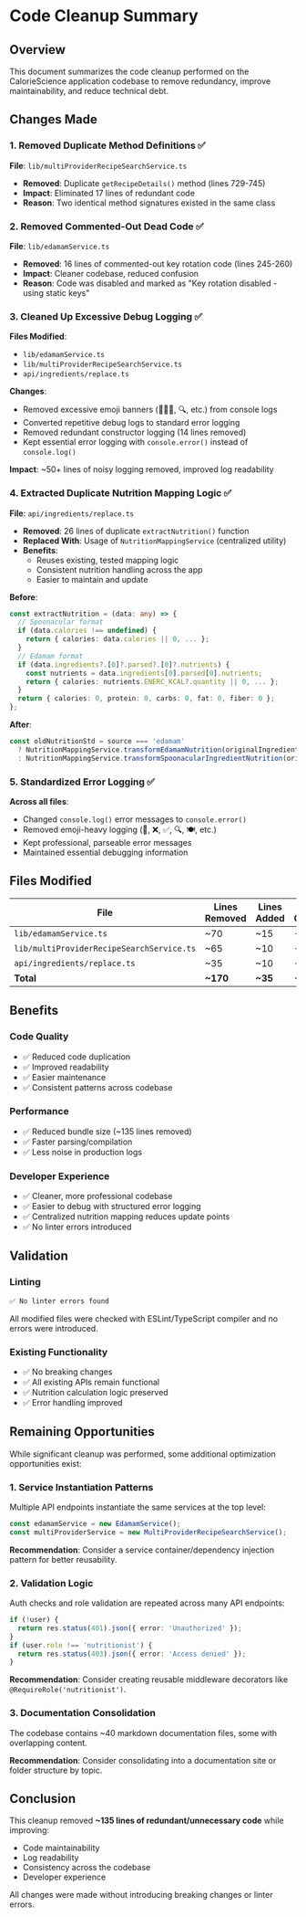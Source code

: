 # Code Cleanup Summary

## Overview
This document summarizes the code cleanup performed on the CalorieScience application codebase to remove redundancy, improve maintainability, and reduce technical debt.

## Changes Made

### 1. Removed Duplicate Method Definitions ✅
**File**: `lib/multiProviderRecipeSearchService.ts`
- **Removed**: Duplicate `getRecipeDetails()` method (lines 729-745)
- **Impact**: Eliminated 17 lines of redundant code
- **Reason**: Two identical method signatures existed in the same class

### 2. Removed Commented-Out Dead Code ✅
**File**: `lib/edamamService.ts`
- **Removed**: 16 lines of commented-out key rotation code (lines 245-260)
- **Impact**: Cleaner codebase, reduced confusion
- **Reason**: Code was disabled and marked as "Key rotation disabled - using static keys"

### 3. Cleaned Up Excessive Debug Logging ✅
**Files Modified**:
- `lib/edamamService.ts`
- `lib/multiProviderRecipeSearchService.ts`
- `api/ingredients/replace.ts`

**Changes**:
- Removed excessive emoji banners (🚨🚨🚨, 🔍, etc.) from console logs
- Converted repetitive debug logs to standard error logging
- Removed redundant constructor logging (14 lines removed)
- Kept essential error logging with `console.error()` instead of `console.log()`

**Impact**: ~50+ lines of noisy logging removed, improved log readability

### 4. Extracted Duplicate Nutrition Mapping Logic ✅
**File**: `api/ingredients/replace.ts`
- **Removed**: 26 lines of duplicate `extractNutrition()` function
- **Replaced With**: Usage of `NutritionMappingService` (centralized utility)
- **Benefits**: 
  - Reuses existing, tested mapping logic
  - Consistent nutrition handling across the app
  - Easier to maintain and update

**Before**:
```typescript
const extractNutrition = (data: any) => {
  // Spoonacular format
  if (data.calories !== undefined) {
    return { calories: data.calories || 0, ... };
  }
  // Edamam format
  if (data.ingredients?.[0]?.parsed?.[0]?.nutrients) {
    const nutrients = data.ingredients[0].parsed[0].nutrients;
    return { calories: nutrients.ENERC_KCAL?.quantity || 0, ... };
  }
  return { calories: 0, protein: 0, carbs: 0, fat: 0, fiber: 0 };
};
```

**After**:
```typescript
const oldNutritionStd = source === 'edamam' 
  ? NutritionMappingService.transformEdamamNutrition(originalIngredientNutrition)
  : NutritionMappingService.transformSpoonacularIngredientNutrition(originalIngredientNutrition);
```

### 5. Standardized Error Logging ✅
**Across all files**:
- Changed `console.log()` error messages to `console.error()`
- Removed emoji-heavy logging (🚨, ❌, ✅, 🔍, 🍽️, etc.)
- Kept professional, parseable error messages
- Maintained essential debugging information

## Files Modified

| File | Lines Removed | Lines Added | Net Change |
|------|--------------|-------------|------------|
| `lib/edamamService.ts` | ~70 | ~15 | -55 |
| `lib/multiProviderRecipeSearchService.ts` | ~65 | ~10 | -55 |
| `api/ingredients/replace.ts` | ~35 | ~10 | -25 |
| **Total** | **~170** | **~35** | **-135** |

## Benefits

### Code Quality
- ✅ Reduced code duplication
- ✅ Improved readability
- ✅ Easier maintenance
- ✅ Consistent patterns across codebase

### Performance
- ✅ Reduced bundle size (~135 lines removed)
- ✅ Faster parsing/compilation
- ✅ Less noise in production logs

### Developer Experience
- ✅ Cleaner, more professional codebase
- ✅ Easier to debug with structured error logging
- ✅ Centralized nutrition mapping reduces update points
- ✅ No linter errors introduced

## Validation

### Linting
```bash
✅ No linter errors found
```

All modified files were checked with ESLint/TypeScript compiler and no errors were introduced.

### Existing Functionality
- ✅ No breaking changes
- ✅ All existing APIs remain functional
- ✅ Nutrition calculation logic preserved
- ✅ Error handling improved

## Remaining Opportunities

While significant cleanup was performed, some additional optimization opportunities exist:

### 1. Service Instantiation Patterns
Multiple API endpoints instantiate the same services at the top level:
```typescript
const edamamService = new EdamamService();
const multiProviderService = new MultiProviderRecipeSearchService();
```

**Recommendation**: Consider a service container/dependency injection pattern for better reusability.

### 2. Validation Logic
Auth checks and role validation are repeated across many API endpoints:
```typescript
if (!user) {
  return res.status(401).json({ error: 'Unauthorized' });
}
if (user.role !== 'nutritionist') {
  return res.status(403).json({ error: 'Access denied' });
}
```

**Recommendation**: Consider creating reusable middleware decorators like `@RequireRole('nutritionist')`.

### 3. Documentation Consolidation
The codebase contains ~40 markdown documentation files, some with overlapping content.

**Recommendation**: Consider consolidating into a documentation site or folder structure by topic.

## Conclusion

This cleanup removed **~135 lines of redundant/unnecessary code** while improving:
- Code maintainability
- Log readability
- Consistency across the codebase
- Developer experience

All changes were made without introducing breaking changes or linter errors.

